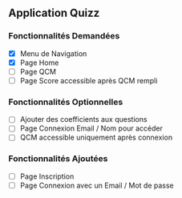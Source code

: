 ## Application Quizz

### Fonctionnalités Demandées
* [x] Menu de Navigation
* [x] Page Home
* [ ] Page QCM
* [ ] Page Score accessible après QCM rempli

### Fonctionnalités Optionnelles
* [ ] Ajouter des coefficients aux questions
* [ ] Page Connexion Email / Nom pour accéder
* [ ] QCM accessible uniquement après connexion

### Fonctionnalités Ajoutées
* [ ] Page Inscription
* [ ] Page Connexion avec un Email / Mot de passe